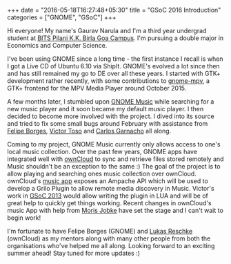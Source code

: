 +++
date = "2016-05-18T16:27:48+05:30"
title = "GSoC 2016 Introduction"
categories = ["GNOME", "GSoC"]
+++

Hi everyone! My name's Gaurav Narula and I'm a third year undergrad student at [BITS Pilani K.K. Birla Goa Campus](http://www.bits-pilani.ac.in/Goa/). I'm pursuing a double major in Economics and Computer Science.

I've been using GNOME since a long time - the first instance I recall is when I got a Live CD of Ubuntu 6.10 via ShipIt. GNOME's evolved a lot since then and has still remained my go to DE over all these years. I started with GTK+ development rather recently, with some contributions to [gnome-mpv](https://github.com/gnome-mpv/gnome-mpv), a GTK+ frontend for the MPV Media Player around October 2015.

A few months later, I stumbled upon [GNOME Music](https://wiki.gnome.org/Apps/Music) while searching for a new music player and it soon became my default music player. I then decided to become more involved with the project. I dived into its source and tried to fix some small bugs around February with assistance from [Felipe Borges](https://wiki.gnome.org/FelipeBorges), [Victor Toso](https://wiki.gnome.org/VictorToso) and [Carlos Garnacho](https://wiki.gnome.org/CarlosGarnacho) all along.

Coming to my project, GNOME Music currently only allows access to one's local music collection. Over the past few years, GNOME apps have integrated well with [ownCloud](https://owncloud.org/) to sync and retrieve files stored remotely and Music shouldn't be an exception to the same :) The goal of the project is to allow playing and searching ones music collection over ownCloud. ownCloud's [music app](https://github.com/owncloud/music) exposes an Ampache API which will be used to develop a Grilo Plugin to allow remote media discovery in Music. Victor's work in [GSoC 2013](https://wiki.gnome.org/Outreach/SummerOfCode/2013/Projects/VictorToso_LuaGriloPlugins) would allow writing the plugin in LUA and will be of great help to quickly get things working. Recent changes in ownCloud's music App with help from [Moris Jobke](http://morrisjobke.de/) have set the stage and I can't wait to begin work!

I'm fortunate to have Felipe Borges (GNOME) and [Lukas Reschke](https://statuscode.ch/) (ownCloud) as my mentors along with many other people from both the organisations who've helped me all along. Looking forward to an exciting summer ahead! Stay tuned for more updates :)
